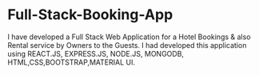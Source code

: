 # Full-Stack-Booking-App
I have developed a Full Stack Web Application for a Hotel Bookings &amp; also Rental service by Owners to the Guests. I had developed this application using REACT.JS, EXPRESS.JS, NODE.JS, MONGODB, HTML,CSS,BOOTSTRAP,MATERIAL UI.

